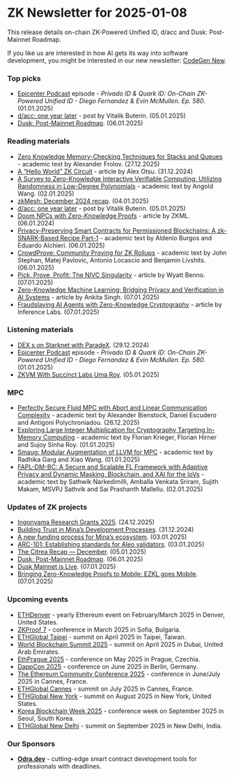 # ZK Newsletter for 2025-01-08
This release details on-chain ZK-Powered Unified ID, d/acc and Dusk: Post-Mainnet Roadmap.

If you like us are interested in how AI gets its way into software development, you might be interested in our new newsletter: [CodeGen New](https://codegen.substack.com/p/codegen-news-for-2025-01-07). 

### Top picks
* [Epicenter Podcast](https://www.youtube.com/watch?v=oNTFzyiakWI) episode - *Privado ID & Quark ID: On-Chain ZK-Powered Unified ID - Diego Fernandez & Evin McMullen. Ep. 580*. (01.01.2025)
* [d/acc: one year later](https://vitalik.eth.limo/general/2025/01/05/dacc2.html) - post by Vitalik Buterin. (05.01.2025)
* [Dusk: Post-Mainnet Roadmap](https://dusk.network/news/post-mainnet-roadmap). (06.01.2025)

### Reading materials 
* [Zero Knowledge Memory-Checking Techniques for Stacks and Queues](https://eprint.iacr.org/2024/2084.pdf) - academic text by Alexander Frolov. (27.12.2025)
* [A “Hello World” ZK Circuit](https://medium.com/@kalexotsu/a-hello-world-zk-circuit-209bd3878cf8) - article by Alex Otsu. (31.12.2024)
* [A Survey to Zero-Knowledge Interactive Verifiable Computing: Utilizing Randomness in Low-Degree Polynomials](https://eprint.iacr.org/2025/008.pdf) - academic text by Angold Wang. (02.01.2025)
* [zkMesh: December 2024 recap](https://zkmesh.substack.com/p/zk-mesh-december-2024-recap). (04.01.2025)
* [d/acc: one year later](https://vitalik.eth.limo/general/2025/01/05/dacc2.html) - post by Vitalik Buterin. (05.01.2025)
* [Doom NPCs with Zero-Knowledge Proofs](https://blog.ezkl.xyz/post/zkdoom/) - article by ZKML. (06.01.2024)
* [Privacy-Preserving Smart Contracts for Permissioned Blockchains: A zk-SNARK-Based Recipe Part-1](https://arxiv.org/pdf/2501.03391) - academic text by Aldenio Burgos and Eduardo Alchieri. (06.01.2025)
* [CrowdProve: Community Proving for ZK Rollups](https://arxiv.org/pdf/2501.03126) - academic text by John Stephan, Matej Pavlovic, Antonio Locascio and Benjamin Livshits. (06.01.2025)
* [Pick, Prove, Profit: The NIVC Singularity](https://blog.icme.io/pick-prove-profit-the-nivc-singularity-2/) - article by Wyatt Benno. (07.01.2025)
* [Zero-Knowledge Machine Learning: Bridging Privacy and Verification in AI Systems](https://medium.com/@aannkkiittaa/zero-knowledge-machine-learning-bridging-privacy-and-verification-in-ai-systems-e8cb8bc5f610) - article by Ankita Singh. (07.01.2025)
* [Fraudslaying AI Agents with Zero-Knowledge Cryptography](https://medium.com/@inference-labs/fraudslaying-ai-agents-with-zero-knowledge-cryptography-db4fc0b6b0fd) - article by Inference Labs. (07.01.2025)

### Listening materials
* [DEX s on Starknet with ParadeX](https://www.youtube.com/watch?v=Xb7AjlWmmu8). (29.12.2024)
* [Epicenter Podcast](https://www.youtube.com/watch?v=oNTFzyiakWI) episode - *Privado ID & Quark ID: On-Chain ZK-Powered Unified ID - Diego Fernandez & Evin McMullen. Ep. 580*. (01.01.2025)
* [ZKVM With Succinct Labs Uma Roy](https://www.youtube.com/watch?v=IgzLKjSx1ng). (05.01.2025)
 
### MPC
* [Perfectly Secure Fluid MPC with Abort and Linear Communication Complexity](https://eprint.iacr.org/2024/2071.pdf) - academic text by Alexander Bienstock, Daniel Escudero and Antigoni Polychroniadou. (26.12.2025)
* [Exploring Large Integer Multiplication for Cryptography Targeting In-Memory Computing](https://eprint.iacr.org/2024/2093.pdf) - academic text by Florian Krieger, Florian Hirner and Sujoy Sinha Roy. (01.01.2025)
* [Smaug: Modular Augmentation of LLVM for MPC](https://eprint.iacr.org/2025/004.pdf) - academic text by Radhika Garg and Xiao Wang. (01.01.2025)
* [FAPL-DM-BC: A Secure and Scalable FL Framework with Adaptive Privacy and Dynamic Masking, Blockchain, and XAI for the IoVs](https://arxiv.org/pdf/2501.01063) - academic text by Sathwik Narkedimilli, Amballa Venkata Sriram, Sujith Makam, MSVPJ Sathvik and Sai Prashanth Mallellu. (02.01.2025)
 
### Updates of ZK projects
* [Ingonyama Research Grants 2025](https://medium.com/@ingonyama/ingonyama-research-grants-2025-73796f1de44d). (24.12.2025)
* [Building Trust in Mina’s Development Processes](https://minaprotocol.com/blog/building-trust-in-minas-development-processes). (31.12.2024)
* [A new funding process for Mina’s ecosystem](https://minaprotocol.com/blog/a-new-funding-process-for-minas-ecosystem). (03.01.2025)
* [ARC-101: Establishing standards for Aleo validators](https://aleo.org/post/arc-101-aleo-validators/). (03.01.2025)
* [The Citrea Recap — December](https://www.blog.citrea.xyz/the-citrea-recap-december/). (05.01.2025)
* [Dusk: Post-Mainnet Roadmap](https://dusk.network/news/post-mainnet-roadmap). (06.01.2025)
* [Dusk Mainnet is Live](https://dusk.network/news/mainnet-is-live/). (07.01.2025)
* [Bringing Zero-Knowledge Proofs to Mobile: EZKL goes Mobile](https://blog.ezkl.xyz/post/ios/). (07.01.2025)

### Upcoming events
* [ETHDenver](https://www.ethdenver.com/) - yearly Ethereum event on February/March 2025 in Denver, United States.
* [ZKProof 7](https://zkproof.org/events/zkproof-7-sofia/) - conference in March 2025 in Sofia, Bulgaria. 
* [ETHGlobal Taipei](https://ethglobal.com/events/taipei) - summit on April 2025 in Taipei, Taiwan.
* [World Blockchain Summit 2025](https://worldblockchainsummit.com/dxb-oct-24/) - summit on April 2025 in Dubai, United Arab Emirates.
* [EthPrague 2025](https://ethprague.com/) - conference on May 2025 in Prague, Czechia.
* [DappCon 2025](https://dappcon.io/#about) - conference on June 2025 in Berlin, Germany.
* [The Ethereum Community Conference 2025](https://ethcc.io/) - conference in June/July 2025 in Cannes, France.
* [ETHGlobal Cannes](https://ethglobal.com/events/cannes) - summit on July 2025 in Cannes, France.
* [ETHGlobal New York](https://ethglobal.com/events/newyork2025) - summit on August 2025 in New York, United States.
* [Korea Blockchain Week 2025](https://koreablockchainweek.com/) - conference week on September 2025 in Seoul, South Korea.
* [ETHGlobal New Delhi](https://ethglobal.com/events/newdelhi) - summit on September 2025 in New Delhi, India.

### Our Sponsors
* **[Odra.dev](https://odra.dev)** - cutting-edge smart contract development tools for professionals with deadlines.
